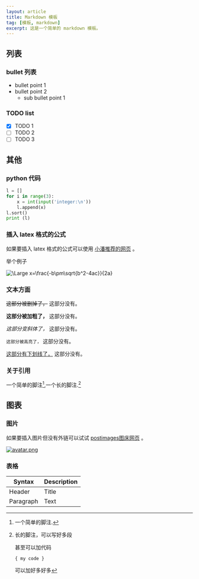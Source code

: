 ```yaml
---
layout: article
title: Markdown 模板
tag: [模板, markdown]
excerpt: 这是一个简单的 markdown 模板。
---
```


<!-- # 大标题 -->
## 列表
### bullet 列表
- bullet point 1
- bullet point 2
  - sub bullet point 1

### TODO list
- [x] TODO 1
- [ ] TODO 2
- [ ] TODO 3

## 其他
### python 代码
```python
l = []
for i in range(3):
    x = int(input('integer:\n'))
    l.append(x)
l.sort()
print (l)

```

### 插入 latex 格式的公式
如果要插入 latex 格式的公式可以使用 [小潘推荐的网页](https://www.codecogs.com/latex/eqneditor.php) 。

举个例子

![\Large x=\frac{-b\pm\sqrt{b^2-4ac}}{2a}](https://latex.codecogs.com/svg.latex?\Large&space;x=\frac{-b\pm\sqrt{b^2-4ac}}{2a})

### 文本方面

~~这部分被删掉了，~~ 这部分没有。

**这部分被加粗了，** 这部分没有。

*这部分变斜体了，* 这部分没有。

`这部分被高亮了，` 这部分没有。

<u>这部分有下划线了，</u> 这部分没有。

### 关于引用

一个简单的脚注[^1],一个长的脚注.[^bignote]

[^1]: 一个简单的脚注.

[^bignote]: 长的脚注，可以写好多段

    甚至可以加代码

    `{ my code }`

    可以加好多好多

## 图表
### 图片
如果要插入图片但没有外链可以试试 [postimages图床网页](https://postimages.org/) 。

[![avatar.png](https://i.postimg.cc/fbndywf3/avatar.png)](https://postimg.cc/nX2rwf5Z)


### 表格

| Syntax      | Description |
| ----------- | ----------- |
| Header      | Title       |
| Paragraph   | Text        |

<!-- 文档注释 -->